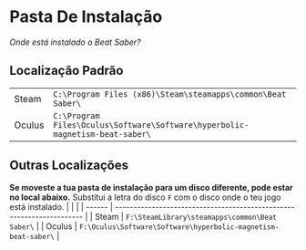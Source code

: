 # Pasta De Instalação
_Onde está instalado o Beat Saber?_

## Localização Padrão
|        |                                                                                      |
| ------ | ------------------------------------------------------------------------------------ |
| Steam  | `C:\Program Files (x86)\Steam\steamapps\common\Beat Saber\`                  |
| Oculus | `C:\Program Files\Oculus\Software\Software\hyperbolic-magnetism-beat-saber\` |

## Outras Localizações
**Se moveste a tua pasta de instalação para um disco diferente, pode estar no local abaixo.** Substitui a letra do disco `F` com o disco onde o teu jogo está instalado.
|        |                                                                       |
| ------ | --------------------------------------------------------------------- |
| Steam  | `F:\SteamLibrary\steamapps\common\Beat Saber\`                 |
| Oculus | `F:\Oculus\Software\Software\hyperbolic-magnetism-beat-saber\` |
